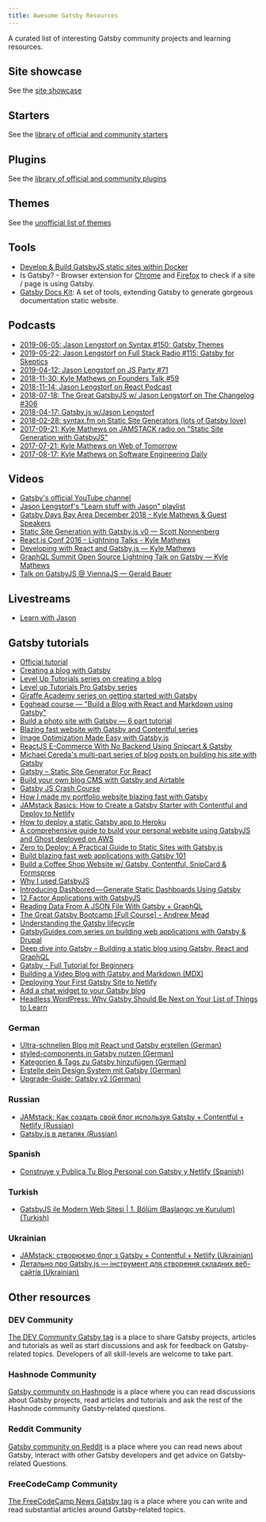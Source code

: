 ```yaml
---
title: Awesome Gatsby Resources
---
```


A curated list of interesting Gatsby community projects and learning resources.

## Site showcase

See the [site showcase](/showcase/)

## Starters

See the [library of official and community starters](/starters/)

## Plugins

See the [library of official and community plugins](/plugins/)

## Themes

See the [unofficial list of themes](https://gatsbytemplates.io/)

## Tools

- [Develop & Build GatsbyJS static sites within Docker](https://github.com/aripalo/gatsby-docker/)
- Is Gatsby? - Browser extension for [Chrome](https://chrome.google.com/webstore/detail/is-gatsby/jgaejkhmgkpagdmapahohjennkhbpgfj) and [Firefox](https://addons.mozilla.org/en-US/firefox/addon/is-gatsby/) to check if a site / page is using Gatsby.
- [Gatsby Docs Kit](https://github.com/brainhubeu/gatsby-docs-kit): A set of tools, extending Gatsby to generate gorgeous documentation static website.

## Podcasts

- [2019-06-05: Jason Lengstorf on Syntax #150: Gatsby Themes](https://syntax.fm/show/150/gatsby-themes)
- [2019-05-22: Jason Lengstorf on Full Stack Radio #115: Gatsby for Skeptics](http://www.fullstackradio.com/115)
- [2019-04-12: Jason Lengstorf on JS Party #71](https://changelog.com/jsparty/71)
- [2018-11-30: Kyle Mathews on Founders Talk #59](https://changelog.com/founderstalk/59)
- [2018-11-14: Jason Lengstorf on React Podcast](https://reactpodcast.simplecast.fm/28)
- [2018-07-18: The Great GatsbyJS w/ Jason Lengstorf on The Changelog #306](https://changelog.com/podcast/306)
- [2018-04-17: Gatsby.js w/Jason Lengstorf](https://spec.fm/podcasts/toolsday/134337)
- [2018-02-28: syntax.fm on Static Site Generators (lots of Gatsby love)](https://syntax.fm/show/034/why-static-site-generators-are-awesome)
- [2017-09-21: Kyle Mathews on JAMSTACK radio on "Static Site Generation with GatsbyJS"](https://www.heavybit.com/library/podcasts/jamstack-radio/ep-22-static-site-generation-with-gatsbyjs/)
- [2017-07-21: Kyle Mathews on Web of Tomorrow](https://www.orbit.fm/weboftomorrow/39/)
- [2017-08-17: Kyle Mathews on Software Engineering Daily](https://softwareengineeringdaily.com/2017/08/17/gatsbyjs-with-kyle-mathews/)

## Videos

- [Gatsby's official YouTube channel](https://www.youtube.com/channel/UCjnp770qk7ujOq8Q9wiC82w)
- [Jason Lengstorf's "Learn stuff with Jason" playlist](https://www.youtube.com/playlist?list=PLz8Iz-Fnk_eTpvd49Sa77NiF8Uqq5Iykx)
- [Gatsby Days Bay Area December 2018 - Kyle Mathews & Guest Speakers](https://www.youtube.com/playlist?list=PLCU2qJekvcN1wzgVKymbjbGtZ3VgAWOdj)
- [Static Site Generation with Gatsby.js v0 — Scott Nonnenberg](https://blog.scottnonnenberg.com/static-site-generation-with-gatsby-js/)
- [React.js Conf 2016 - Lightning Talks - Kyle Mathews](https://www.youtube.com/watch?v=RFkNRKL6ZoE)
- [Developing with React and Gatsby.js — Kyle Mathews](https://www.youtube.com/watch?v=G4LVKJOOj7o)
- [GraphQL Summit Open Source Lightning Talk on Gatsby — Kyle Mathews](https://youtu.be/y588qNiCZZo)
- [Talk on GatsbyJS @ ViennaJS — Gerald Bauer](https://www.youtube.com/watch?v=f0O1nCgqA3E&feature=youtu.be&a)

## Livestreams

- [Learn with Jason](https://www.youtube.com/playlist?list=PLCU2qJekvcN0RuMHCnjMYAKlpSKQ_e1hO)

## Gatsby tutorials

- [Official tutorial](/tutorial/)
- [Creating a blog with Gatsby](/blog/2017-07-19-creating-a-blog-with-gatsby/)
- [Level Up Tutorials series on creating a blog](https://www.youtube.com/watch?v=b2H7fWhQcdE&list=PLLnpHn493BHHfoINKLELxDch3uJlSapxg)
- [Level up Tutorials Pro Gatsby series](https://www.leveluptutorials.com/store/products/tutorials/lut-dd020)
- [Giraffe Academy series on getting started with Gatsby](https://www.youtube.com/playlist?list=PLLAZ4kZ9dFpMXuwazIt4mWtTuqOHdjRlk)
- [Egghead course — "Build a Blog with React and Markdown using Gatsby"](https://egghead.io/courses/build-a-blog-with-react-and-markdown-using-gatsby)
- [Build a photo site with Gatsby — 6 part tutorial](https://jeremey.blog/gatsby-photo/)
- [Blazing fast website with Gatsby and Contentful series](https://www.youtube.com/watch?v=Ek4o40w1tH4&list=PL8KiuH6vpACV-F7jXribe4YveGBhBeG9A)
- [Image Optimization Made Easy with Gatsby.js](https://medium.com/@kyle.robert.gill/ridiculously-easy-image-optimization-with-gatsby-js-59d48e15db6e)
- [ReactJS E-Commerce With No Backend Using Snipcart & Gatsby](https://snipcart.com/blog/snipcart-reactjs-static-ecommerce-gatsby)
- [Michael Cereda's multi-part series of blog posts on building his site with Gatsby](https://medium.com/@michaelcereda/creating-an-isomorphic-universal-website-with-react-part-1-a905350acba8#.akoo25l6j)
- [Gatsby – Static Site Generator For React](https://codingthesmartway.com/gatsby-static-site-generater-for-react-introduction/)
- [Build your own blog CMS with Gatsby and Airtable](https://blog.airtable.com/build-your-own-custom-blog-cms-with-airtable-and-gatsbyjs/)
- [Gatsby JS Crash Course](https://www.youtube.com/watch?v=6YhqQ2ZW1sc)
- [How I made my portfolio website blazing fast with Gatsby](https://medium.freecodecamp.org/how-i-made-my-portfolio-website-blazing-fast-with-gatsby-82ccddc2f671)
- [JAMstack Basics: How to Create a Gatsby Starter with Contentful and Deploy to Netlify](https://itnext.io/jamstack-basics-how-to-create-a-gatsby-starter-with-contentful-and-deploy-to-netlify-846354cc74bc)
- [How to deploy a static Gatsby app to Heroku](https://medium.freecodecamp.org/how-to-deploy-a-static-gatsby-app-to-heroku-3362e3ecda0f)
- [A comprehensive guide to build your personal website using GatsbyJS and Ghost deployed on AWS](https://nishantdania.com/blog/guide-to-setup-ghost-gatsby-website)
- [Zero to Deploy: A Practical Guide to Static Sites with Gatsby.js](https://scotch.io/tutorials/zero-to-deploy-a-practical-guide-to-static-sites-with-gatsbyjs)
- [Build blazing fast web applications with Gatsby 101](https://gatsbyguides.com/)
- [Build a Coffee Shop Website w/ Gatsby, Contentful, SnipCard & Formspree](https://www.youtube.com/watch?v=oAVhEPey_qA)
- [Why I used GatsbyJS](https://medium.com/@jameshunt.co/why-i-used-gatsbyjs-70bbb0f5c4a7)
- [Introducing Dashbored — Generate Static Dashboards Using Gatsby](https://medium.com/planes-agency/introducing-dashbored-62550a028fcc)
- [12 Factor Applications with GatsbyJS](https://medium.com/@wonderboymusic/12-factor-applications-with-gatsbyjs-ef8a2b1f883a)
- [Reading Data From A JSON File With Gatsby + GraphQL](https://itnext.io/reading-data-from-a-json-file-with-gatsby-graphql-572b18ab98a)
- [The Great Gatsby Bootcamp \[Full Course\] - Andrew Mead](https://www.youtube.com/watch?v=8t0vNu2fCCM)
- [Understanding the Gatsby lifecycle](https://medium.com/narative/understanding-gatsbys-lifecycle-31c473ba2f2d)
- [GatsbyGuides.com series on building web applications with Gatsby & Drupal](https://gatsbyguides.com/)
- [Deep dive into Gatsby – Building a static blog using Gatsby, React and GraphQL](https://zocada.com/deep-dive-gatsby-building-a-simple-static-blog-using-gatsby-react-and-graphql/)
- [Gatsby - Full Tutorial for Beginners](https://www.youtube.com/watch?v=mHFAM0CXviE)
- [Building a Video Blog with Gatsby and Markdown (MDX)](https://scotch.io/tutorials/building-a-video-blog-with-gatsby-and-markdown-mdx)
- [Deploying Your First Gatsby Site to Netlify](https://scotch.io/tutorials/deploying-your-first-gatsby-site-to-netlify)
- [Add a chat widget to your Gatsby blog](https://pusher.com/tutorials/chat-gatsby/)
- [Headless WordPress: Why Gatsby Should Be Next on Your List of Things to Learn](https://deliciousbrains.com/gatsby-headless-wordpress/)

### German

- [Ultra-schnellen Blog mit React und Gatsby erstellen (German)](https://www.lekoarts.de/blog/ultra-schnellen-blog-mit-react-und-gatsby-erstellen)
- [styled-components in Gatsby nutzen (German)](https://www.lekoarts.de/blog/styled-components-in-gatsby-nutzen)
- [Kategorien & Tags zu Gatsby hinzufügen (German)](https://www.lekoarts.de/blog/kategorien-tags-zu-gatsby-hinzufugen/)
- [Erstelle dein Design System mit Gatsby (German)](https://www.lekoarts.de/blog/erstelle-dein-design-system-mit-gatsby/)
- [Upgrade-Guide: Gatsby v2 (German)](https://www.lekoarts.de/blog/upgrade-guide-gatsby-v-2/)

### Russian

- [JAMstack: Как создать свой блог используя Gatsby + Contentful + Netlify (Russian)](https://habr.com/ru/post/439232/)
- [Gatsby.js в деталях (Russian)](https://habr.com/ru/post/442298/)

### Spanish

- [Construye y Publica Tu Blog Personal con Gatsby y Netlify (Spanish)](https://medium.com/@n370/construye-y-publica-tu-blog-personal-con-gatsby-y-netlify-parte-1-89804ba63625)

### Turkish

- [GatsbyJS ile Modern Web Sitesi | 1. Bölüm (Başlangıç ve Kurulum) (Turkish)](https://medium.com/@raufsamestone/reactjs-ve-gatsbyjs-ile-modern-web-sitesi-1-b%C3%B6l%C3%BCm-ba%C5%9Flang%C4%B1%C3%A7-ve-kurulum-27437d6aaf54)

### Ukrainian

- [JAMstack: створюємо блог з Gatsby + Contentful + Netlify (Ukrainian)](https://dou.ua/lenta/articles/creating-blog-with-jamstack/)
- [Детально про Gatsby.js — інструмент для створення складних веб-сайтів (Ukrainian)](https://dou.ua/lenta/articles/gatsbyjs-guide/)

## Other resources

### DEV Community

[The DEV Community Gatsby tag](https://dev.to/t/gatsbyjs) is a place to share Gatsby projects, articles and tutorials as well as start discussions and ask for feedback on Gatsby-related topics. Developers of all skill-levels are welcome to take part.

### Hashnode Community

[Gatsby community on Hashnode](https://hashnode.com/n/gatsby) is a place where you can read discussions about Gatsby projects, read articles and tutorials and ask the rest of the Hashnode community Gatsby-related questions.

### Reddit Community

[Gatsby community on Reddit](https://www.reddit.com/r/gatsbyjs) is a place where you can read news about Gatsby, interact with other Gatsby developers and get advice on Gatsby-related Questions.

### FreeCodeCamp Community

[The FreeCodeCamp News Gatsby tag](https://www.freecodecamp.org/news/tag/gatsby/) is a place where you can write and read substantial articles around Gatsby-related topics.
